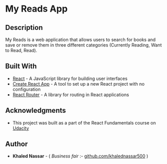 # My Reads App

## Description
My Reads is a web application that allows users to search for books and save or remove them in three different categories (Currently Reading, Want to Read, Read).

## Built With
- [React](https://reactjs.org/) - A JavaScript library for building user interfaces
- [Create React App](https://create-react-app.dev/) - A tool to set up a new React project with no configuration
- [React Router](https://reactrouter.com/) - A library for routing in React applications

## Acknowledgments
- This project was built as a part of the React Fundamentals course on <br />[Udacity](https://www.udacity.com/)

## Author

- **Khaled Nassar** - ( *Business fair* :- [github.com/khalednassar500](https://github.com/khalednassar500/) )
